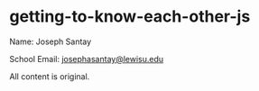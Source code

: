 # getting-to-know-each-other-js

Name: Joseph Santay

School Email: josephasantay@lewisu.edu

All content is original.